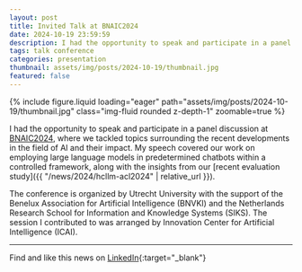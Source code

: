 ```yaml
---
layout: post
title: Invited Talk at BNAIC2024
date: 2024-10-19 23:59:59
description: I had the opportunity to speak and participate in a panel discussion at BNAIC2024, where we tackled topics surrounding the recent developments in the field of AI and their impact.
tags: talk conference
categories: presentation
thumbnail: assets/img/posts/2024-10-19/thumbnail.jpg
featured: false
---
```


<div class="row mt-3">
    <div class="col-sm mt-3 mt-md-0">
        {% include figure.liquid loading="eager" path="assets/img/posts/2024-10-19/thumbnail.jpg" class="img-fluid rounded z-depth-1" zoomable=true %}
    </div>
</div>

I had the opportunity to speak and participate in a panel discussion at [BNAIC2024](https://bnaic2024.sites.uu.nl/), where we tackled topics surrounding the recent developments in the field of AI and their impact. My speech covered our work on employing large language models in predetermined chatbots within a controlled framework, along with the insights from our [recent evaluation study]({{ "/news/2024/hcllm-acl2024" | relative_url }}).

The conference is organized by Utrecht University with the support of the Benelux Association for Artificial Intelligence (BNVKI) and the Netherlands Research School for Information and Knowledge Systems (SIKS). The session I contributed to was arranged by Innovation Center for Artificial Intelligence (ICAI).

---

Find and like this news on [<i class="fa-brands fa-linkedin"></i> LinkedIn](https://www.linkedin.com/posts/activity-7267567270497849344-npwp){:target="_blank"}

